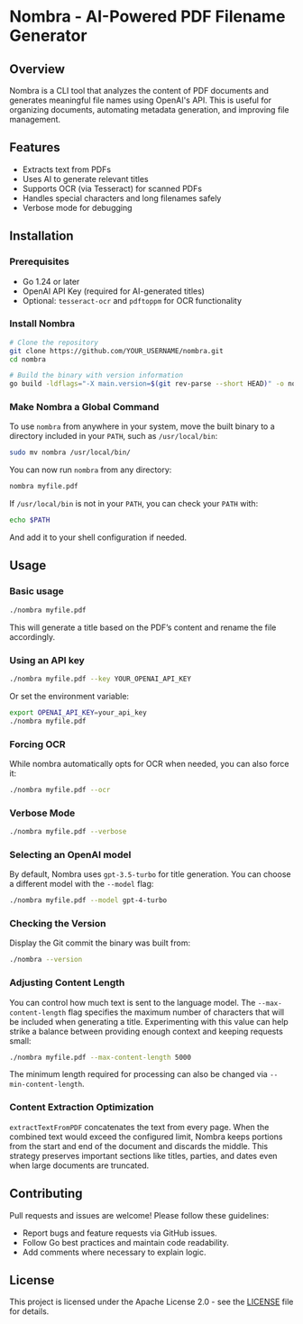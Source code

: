 # Nombra - AI-Powered PDF Filename Generator

## Overview
Nombra is a CLI tool that analyzes the content of PDF documents and generates meaningful file names using OpenAI's API. This is useful for organizing documents, automating metadata generation, and improving file management.

## Features
- Extracts text from PDFs
- Uses AI to generate relevant titles
- Supports OCR (via Tesseract) for scanned PDFs
- Handles special characters and long filenames safely
- Verbose mode for debugging

## Installation

### Prerequisites
- Go 1.24 or later
- OpenAI API Key (required for AI-generated titles)
- Optional: `tesseract-ocr` and `pdftoppm` for OCR functionality

### Install Nombra
```sh
# Clone the repository
git clone https://github.com/YOUR_USERNAME/nombra.git
cd nombra

# Build the binary with version information
go build -ldflags="-X main.version=$(git rev-parse --short HEAD)" -o nombra
```

### Make Nombra a Global Command
To use `nombra` from anywhere in your system, move the built binary to a directory included in your `PATH`, such as `/usr/local/bin`:

```sh
sudo mv nombra /usr/local/bin/
```

You can now run `nombra` from any directory:

```sh
nombra myfile.pdf
```

If `/usr/local/bin` is not in your `PATH`, you can check your `PATH` with:

```sh
echo $PATH
```

And add it to your shell configuration if needed.

## Usage

### Basic usage
```sh
./nombra myfile.pdf
```
This will generate a title based on the PDF’s content and rename the file accordingly.

### Using an API key
```sh
./nombra myfile.pdf --key YOUR_OPENAI_API_KEY
```
Or set the environment variable:
```sh
export OPENAI_API_KEY=your_api_key
./nombra myfile.pdf
```

### Forcing OCR
While nombra automatically opts for OCR when needed, you can also force it:
```sh
./nombra myfile.pdf --ocr
```

### Verbose Mode
```sh
./nombra myfile.pdf --verbose
```

### Selecting an OpenAI model
By default, Nombra uses `gpt-3.5-turbo` for title generation. You can choose a
different model with the `--model` flag:
```sh
./nombra myfile.pdf --model gpt-4-turbo
```

### Checking the Version
Display the Git commit the binary was built from:
```sh
./nombra --version
```

### Adjusting Content Length
You can control how much text is sent to the language model. The
`--max-content-length` flag specifies the maximum number of characters that will
be included when generating a title. Experimenting with this value can help
strike a balance between providing enough context and keeping requests small:

```sh
./nombra myfile.pdf --max-content-length 5000
```

The minimum length required for processing can also be changed via
`--min-content-length`.

### Content Extraction Optimization
`extractTextFromPDF` concatenates the text from every page. When the combined
text would exceed the configured limit, Nombra keeps portions from the start and
end of the document and discards the middle. This strategy preserves important
sections like titles, parties, and dates even when large documents are truncated.

## Contributing
Pull requests and issues are welcome! Please follow these guidelines:
- Report bugs and feature requests via GitHub issues.
- Follow Go best practices and maintain code readability.
- Add comments where necessary to explain logic.

## License
This project is licensed under the Apache License 2.0 - see the [LICENSE](LICENSE) file for details.

